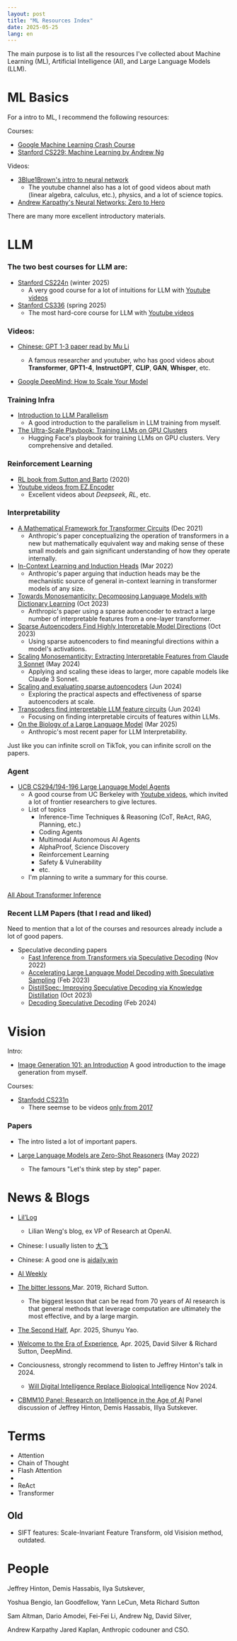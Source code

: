 ```yaml
---
layout: post
title: "ML Resources Index"
date: 2025-05-25
lang: en
---
```


The main purpose is to list all the resources I've collected about Machine Learning (ML), Artificial Intelligence (AI), and Large Language Models (LLM).

# ML Basics

For a intro to ML, I recommend the following resources:

Courses:
- [Google Machine Learning Crash Course](https://developers.google.com/machine-learning/crash-course)
- [Stanford CS229: Machine Learning by Andrew Ng](https://www.youtube.com/playlist?list=PLoROMvodv4rMiGQp3WXShtMGgzqpfVfbU)


Videos:
- [3Blue1Brown's intro to neural network](https://www.youtube.com/watch?v=aircAruvnKk)
  - The youtube channel also has a lot of good videos about math (linear algebra, calculus, etc.), physics, and a lot of science topics.
- [Andrew Karpathy's Neural Networks: Zero to Hero](https://www.youtube.com/playlist?list=PLAqhIrjkxbuWI23v9cThsA9GvCAUhRvKZ)

There are many more excellent introductory materials.


# LLM

### The two best courses for LLM are:

- [Stanford CS224n](https://web.stanford.edu/class/cs224n/) (winter 2025)
  - A very good course for a lot of intuitions for LLM with [Youtube videos](https://www.youtube.com/watch?v=rmVRLeJRkl4&list=PLoROMvodv4rMFqRtEuo6SGjY4XbRIVRd4)
- [Stanford CS336](https://stanford-cs336.github.io/spring2025/) (spring 2025)
  - The most hard-core course for LLM with [Youtube videos](https://www.youtube.com/watch?v=SQ3fZ1sAqXI&list=PLoROMvodv4rOY23Y0BoGoBGgQ1zmU_MT_)

### Videos:
- [Chinese: GPT 1-3 paper read by Mu Li](https://youtu.be/t70Bl3w7bxY?si=U5EUnJ5mfV1NN-gP)
  - A famous researcher and youtuber, who has good videos about **Transformer**, **GPT1-4**, **InstructGPT**, **CLIP**, **GAN**, **Whisper**, etc.

- [Google DeepMind: How to Scale Your Model](https://jax-ml.github.io/scaling-book/)

### Training Infra

- [Introduction to LLM Parallelism](https://jinspire.dev/2025/03/09/parallelism101.html)
  - A good introduction to the parallelism in LLM training from myself.
- [The Ultra-Scale Playbook:
Training LLMs on GPU Clusters](https://huggingface.co/spaces/nanotron/ultrascale-playbook?section=high-level_overview)
  - Hugging Face's playbook for training LLMs on GPU clusters. Very comprehensive and detailed.

### Reinforcement Learning

- [RL book from Sutton and Barto](http://incompleteideas.net/book/RLbook2020.pdf) (2020)
- [Youtube videos from EZ.Encoder](https://www.youtube.com/@ez.encoder.academy)
  - Excellent videos about *Deepseek*, *RL*, etc.


### Interpretability

- [A Mathematical Framework for Transformer Circuits](https://arxiv.org/pdf/2111.03382) (Dec 2021)
  - Anthropic's paper conceptualizing the operation of transformers in a new but mathematically equivalent way and making sense of these small models and gain significant understanding of how they operate internally.
- [In-Context Learning and Induction Heads](https://arxiv.org/pdf/2209.11895) (Mar 2022)
  - Anthropic's paper arguing that induction heads may be the mechanistic source of general in-context learning in transformer models of any size.
- [Towards Monosemanticity: Decomposing Language Models with Dictionary Learning](https://transformer-circuits.pub/2023/monosemantic-features) (Oct 2023)
  - Anthropic's paper using a sparse autoencoder to extract a large number of interpretable features from a one-layer transformer.
- [Sparse Autoencoders Find Highly Interpretable Model Directions](https://arxiv.org/abs/2310.10348) (Oct 2023)
  - Using sparse autoencoders to find meaningful directions within a model's activations.
- [Scaling Monosemanticity: Extracting Interpretable Features from Claude 3 Sonnet](https://transformer-circuits.pub/2024/scaling-monosemanticity/) (May 2024)
  - Applying and scaling these ideas to larger, more capable models like Claude 3 Sonnet.
- [Scaling and evaluating sparse autoencoders](https://arxiv.org/abs/2406.04093) (Jun 2024)
  - Exploring the practical aspects and effectiveness of sparse autoencoders at scale.
- [Transcoders find interpretable LLM feature circuits](https://arxiv.org/abs/2406.11944) (Jun 2024)
  - Focusing on finding interpretable circuits of features within LLMs.
- [On the Biology of a Large Language Model](https://transformer-circuits.pub/2025/attribution-graphs/biology.html) (Mar 2025)
  - Anthropic's most recent paper for LLM Interpretability.

Just like you can infinite scroll on TikTok, you can infinite scroll on the papers.

### Agent

- [UCB CS294/194-196 Large Language Model Agents](https://rdi.berkeley.edu/adv-llm-agents/sp25)
  - A good course from UC Berkeley with [Youtube videos](https://www.youtube.com/live/g0Dwtf3BH-0), which invited a lot of frontier researchers to give lectures.
  - List of topics
    - Inference-Time Techniques & Reasoning (CoT, ReAct, RAG, Planning, etc.)
    - Coding Agents
    - Multimodal Autonomous AI Agents
    - AlphaProof, Science Discovery
    - Reinforcement Learning
    - Safety & Vulnerability
    - etc.
  - I'm planning to write a summary for this course.

###

[All About Transformer Inference](https://jax-ml.github.io/scaling-book/inference/)

### Recent LLM Papers (that I read and liked)

Need to mention that a lot of the courses and resources already include a lot of good papers.

- Speculative deconding papers
  - [Fast Inference from Transformers via Speculative Decoding](https://arxiv.org/abs/2211.17192) (Nov 2022)
  - [Accelerating Large Language Model Decoding with Speculative Sampling](https://arxiv.org/abs/2302.01318) (Feb 2023)
  - [DistillSpec: Improving Speculative Decoding via Knowledge Distillation](https://arxiv.org/abs/2310.08461) (Oct 2023)
  - [Decoding Speculative Decoding](https://arxiv.org/abs/2402.01528) (Feb 2024)


# Vision

Intro:
- [Image Generation 101: an Introduction](https://jinspire.dev/2025/05/10/image101.html) A good introduction to the image generation from myself.

Courses:
- [Stanfodd CS231n](https://cs231n.stanford.edu/)
   - There seemse to be videos [only from 2017](https://www.youtube.com/watch?v=vT1JzLTH4G4&list=PL3FW7Lu3i5JvHM8ljYj-zLfQRF3EO8sYv)

### Papers

- The intro listed a lot of important papers.

- [Large Language Models are Zero-Shot Reasoners](https://arxiv.org/abs/2205.11916) (May 2022)
  - The famours "Let's think step by step" paper.


# News & Blogs

- [Lil’Log](https://lilianweng.github.io/)
  - Lilian Weng's blog, ex VP of Research at OpenAI.

- Chinese: I usually listen to [大飞](https://www.youtube.com/@bestpartners)
- Chinese: A good one is [aidaily.win](https://aidaily.win/)
- [AI Weekly](https://www.aiweekly.co/)

- [The bitter lessons ](http://www.incompleteideas.net/IncIdeas/BitterLesson.html) Mar. 2019, Richard Sutton.
  - The biggest lesson that can be read from 70 years of AI research is that general methods that leverage computation are ultimately the most effective, and by a large margin.
- [The Second Half](https://ysymyth.github.io/The-Second-Half/), Apr. 2025, Shunyu Yao.
- [Welcome to the Era of Experience](https://storage.googleapis.com/deepmind-media/Era-of-Experience%20/The%20Era%20of%20Experience%20Paper.pdf), Apr. 2025, David Silver & Richard Sutton, DeepMind.

- Conciousness, strongly recommend to listen to Jeffrey Hinton's talk in 2024.
  - [Will Digital Intelligence Replace Biological Intelligence](https://www.youtube.com/watch?v=Es6yuMlyfPw) Nov 2024.

- [CBMM10 Panel: Research on Intelligence in the Age of AI](https://www.youtube.com/watch?v=Gg-w_n9NJIE&t=884s) Panel discussion of Jeffrey Hinton, Demis Hassabis, Illya Sutskever.

# Terms

- Attention
- Chain of Thought
- Flash Attention
-
- ReAct
- Transformer


## Old
- SIFT features: Scale-Invariant Feature Transform, old Visision method, outdated.

# People

Jeffrey Hinton,
Demis Hassabis,
Ilya Sutskever,

Yoshua Bengio,
Ian Goodfellow,
Yann LeCun, Meta
Richard Sutton


Sam Altman,
Dario Amodei,
Fei-Fei Li,
Andrew Ng,
David Silver,

Andrew Karpathy
Jared Kaplan, Anthropic codouner and CSO.







